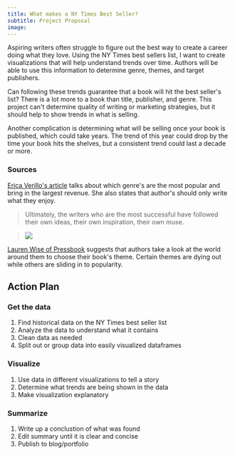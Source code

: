 ```yaml
---
title: What makes a NY Times Best Seller?
subtitle: Project Proposal
image:
---
```


Aspiring writers often struggle to figure out the best way to create a career doing what they love. Using the NY Times best sellers list, I want to create visualizations that will help understand trends over time. Authors will be able to use this information to determine genre, themes, and target publishers.

Can following these trends guarantee that a book will hit the best seller's list? There is a lot more to a book than title, publisher, and genre. This project can't determine quality of writing or marketing strategies, but it should help to show trends in what is selling. 

Another complication is determining what will be selling once your book is published, which could take years. The trend of this year could drop by the time your book hits the shelves, but a consistent trend could last a decade or more.

### Sources

[Erica Verillo's article](https://writingcooperative.com/what-are-the-most-popular-literary-genres-6db5c69928cc) talks about which genre's are the most popular and bring in the largest revenue. She also states that author's should only write what they enjoy. 

> Ultimately, the writers who are the most successful have followed their own ideas, their own inspiration, their own muse.

>![](https://cdn-images-1.medium.com/max/1600/0*R7TtgnXa5a__b4RT.png)






[Lauren Wise of Pressbook](https://pressbooks.com/blog/2017-publishing-trends-for-authors-and-the-industry/) suggests that authors take a look at the world around them to choose their book's theme. Certain themes are dying out while others are sliding in to popularity.

## Action Plan

### Get the data

1. Find historical data on the NY Times best seller list
2. Analyze the data to understand what it contains
3. Clean data as needed
4. Split out or group data into easily visualized dataframes

### Visualize

1. Use data in different visualizations to tell a story
2. Determine what trends are being shown in the data
3. Make visualization explanatory

### Summarize

1. Write up a conclustion of what was found
2. Edit summary until it is clear and concise
3. Publish to blog/portfolio
